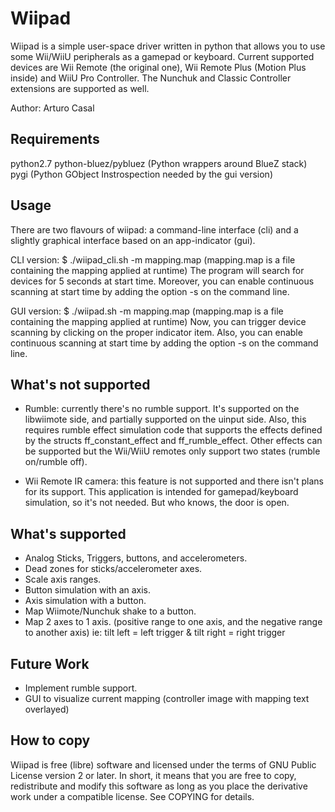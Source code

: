  
Wiipad
=======

Wiipad is a simple user-space driver written in python that allows you to use some Wii/WiiU peripherals as a gamepad or keyboard.
Current supported devices are Wii Remote (the original one), Wii Remote Plus (Motion Plus inside) and WiiU Pro Controller. The Nunchuk and Classic Controller extensions are supported as well.

Author: Arturo Casal

Requirements
------------------

python2.7
python-bluez/pybluez (Python wrappers around BlueZ stack)
pygi (Python GObject Instrospection needed by the gui version)

Usage
--------
There are two flavours of wiipad: a command-line interface (cli) and a slightly graphical interface based on an app-indicator (gui).

CLI version:
$ ./wiipad_cli.sh -m mapping.map  (mapping.map is a file containing the mapping applied at runtime)
The program will search for devices for 5 seconds at start time. Moreover, you can enable continuous scanning at start time by adding the option -s on the command line.

GUI version:
$ ./wiipad.sh -m mapping.map  (mapping.map is a file containing the mapping applied at runtime)
Now, you can trigger device scanning by clicking on the proper indicator item. Also, you can enable continuous scanning at start time by adding the option -s on the command line.

What's not supported
--------------------

* Rumble: currently there's no rumble support. It's supported on the libwiimote side, and partially supported on the uinput side. Also, this requires rumble effect simulation code that supports the effects defined by the structs ff_constant_effect and ff_rumble_effect. Other effects can be supported but the Wii/WiiU remotes only support two states (rumble on/rumble off).

* Wii Remote IR camera: this feature is not supported and there isn't plans for its support. This application is intended for gamepad/keyboard simulation, so it's not needed. But who knows, the door is open.

What's supported
----------------
* Analog Sticks, Triggers, buttons, and accelerometers.
* Dead zones for sticks/accelerometer axes.
* Scale axis ranges.
* Button simulation with an axis.
* Axis simulation with a button.
* Map Wiimote/Nunchuk shake to a button.
* Map 2 axes to 1 axis. (positive range to one axis, and the negative range to another axis) ie: tilt left = left trigger & tilt right = right trigger

Future Work
-----------
* Implement rumble support.
* GUI to visualize current mapping (controller image with mapping text overlayed)


How to copy
---------------
Wiipad is free (libre) software and licensed under the terms of
GNU Public License version 2 or later. In short, it means that you are
free to copy, redistribute and modify this software as long as you
place the derivative work under a compatible license.
See COPYING for details.